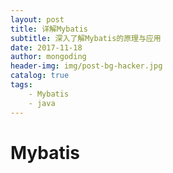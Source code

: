 ```yaml
---
layout: post
title: 详解Mybatis
subtitle: 深入了解Mybatis的原理与应用
date: 2017-11-18
author: mongoding
header-img: img/post-bg-hacker.jpg
catalog: true
tags:
    - Mybatis
    - java
---
```


# Mybatis
